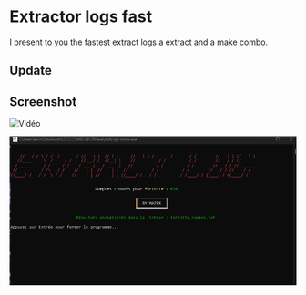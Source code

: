 # Extractor logs fast

I present to you the fastest extract logs a extract and a make combo.

## Update



## Screenshot

![Vidéo]([video.mp4](https://youtu.be/ABuGpI0xFds?si=SSjSw0FTr32aOvZr))

![Screen](image.png)
